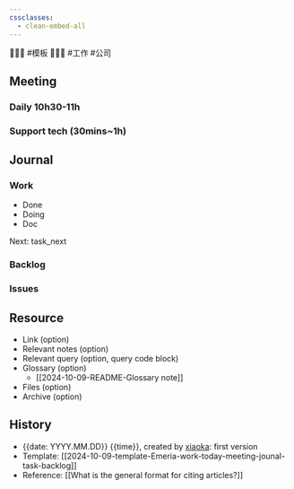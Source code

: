 ```yaml
---
cssclasses:
  - clean-embed-all
---
```


💩💩💩 #模板 💩💩💩 #工作 #公司

## Meeting

### Daily 10h30-11h

### Support tech (30mins~1h)

## Journal

### Work

- Done
- Doing
- Doc

Next:
task_next

### Backlog

### Issues

## Resource

- Link (option)
- Relevant notes (option)
- Relevant query (option, query code block)
- Glossary (option)
    - [[2024-10-09-README-Glossary note]]
- Files (option)
- Archive (option)

## History

- {{date: YYYY.MM.DD}} {{time}}, created by [xiaoka](https://www.xiaokaup.com/): first version
- Template: [[2024-10-09-template-Emeria-work-today-meeting-jounal-task-backlog]]
- Reference: [[What is the general format for citing articles?]]
